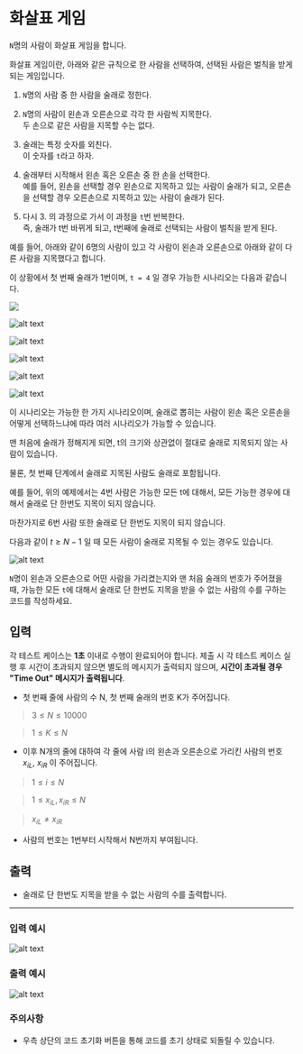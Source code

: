 # 화살표 게임
`N`명의 사람이 화살표 게임을 합니다.

화살표 게임이란, 아래와 같은 규칙으로 한 사람을 선택하여, 선택된 사람은 벌칙을 받게 되는 게임입니다.

1. `N`명의 사람 중 한 사람을 술래로 정한다.

2. `N`명의 사람이 왼손과 오른손으로 각각 한 사람씩 지목한다. <br>
    두 손으로 같은 사람을 지목할 수는 없다.

3. 술래는 특정 숫자를 외친다.<br>이 숫자를 `t`라고 하자.

4. 술래부터 시작해서 왼손 혹은 오른손 중 한 손을 선택한다.<br>
    예를 들어, 왼손을 선택할 경우 왼손으로 지목하고 있는 사람이 술래가 되고, 오른손을 선택할 경우 오른손으로 지목하고 있는 사람이 술래가 된다.

5. 다시 3. 의 과정으로 가서 이 과정을 `t`번 반복한다.<br>
    즉, 술래가 t번 바뀌게 되고, t번째에 술래로 선택되는 사람이 벌칙을 받게 된다.

예를 들어, 아래와 같이 6명의 사람이 있고 각 사람이 왼손과 오른손으로 아래와 같이 다른 사람을 지목했다고 합니다.

이 상황에서 첫 번째 술래가 1번이며, `t = 4` 일 경우 가능한 시나리오는 다음과 같습니다.

![](image/image.png)

![alt text](image/image1.png)

![alt text](image/image-1.png)

![alt text](image/image-2.png)

![alt text](image/image-3.png)

![alt text](image/image-4.png)

이 시나리오는 가능한 한 가지 시나리오이며, 술래로 뽑히는 사람이 왼손 혹은 오른손을 어떻게 선택하느냐에 따라 여러 시나리오가 가능할 수 있습니다.

맨 처음에 술래가 정해지게 되면, t의 크기와 상관없이 절대로 술래로 지목되지 않는 사람이 있습니다.

물론, 첫 번째 단계에서 술래로 지목된 사람도 술래로 포함됩니다.

예를 들어, 위의 예제에서는 4번 사람은 가능한 모든 t에 대해서, 모든 가능한 경우에 대해서 술래로 단 한번도 지목이 되지 않습니다.

마찬가지로 6번 사람 또한 술래로 단 한번도 지목이 되지 않습니다.

다음과 같이 $t \ge N - 1$ 일 때 모든 사람이 술래로 지목될 수 있는 경우도 있습니다.

![alt text](image/image-5.png)

`N`명이 왼손과 오른손으로 어떤 사람을 가리켰는지와 맨 처음 술래의 번호가 주어졌을 때, 가능한 모든 `t`에 대해서 술래로 단 한번도 지목을 받을 수 없는 사람의 수를 구하는 코드를 작성하세요.


## 입력
각 테스트 케이스는 **1초** 이내로 수행이 완료되어야 합니다. 제출 시 각 테스트 케이스 실행 후 시간이 초과되지 않으면 별도의 메시지가 출력되지 않으며, **시간이 초과될 경우 "Time Out" 메시지가 출력됩니다**.

- 첫 번째 줄에 사람의 수 N, 첫 번째 술래의 번호 K가 주어집니다.

>$3 \le N \le 10000$

>$1 \le K \le N$

- 이후 N개의 줄에 대하여 각 줄에 사람 i의 왼손과 오른손으로 가리킨 사람의 번호 $x_{iL}$, $x_{iR}$ 이 주어집니다.

>$1 \le i \le N$

>$1 \le x_{iL}, x_{iR} \le N$

>$x_{iL} \ne x_{iR}$

- 사람의 번호는 1번부터 시작해서 N번까지 부여됩니다.

## 출력

- 술래로 단 한번도 지목을 받을 수 없는 사람의 수를 출력합니다.

---
### 입력 예시
![alt text](image/image2.png)

### 출력 예시
![alt text](image/image3.png)

### 주의사항
- 우측 상단의 코드 초기화 버튼을 통해 코드를 초기 상태로 되돌릴 수 있습니다.